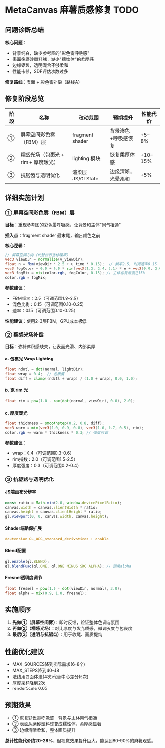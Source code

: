 # MetaCanvas 麻薯质感修复 TODO

## 问题诊断总结

**核心问题**：
- 背景纯白，缺少参考图的"彩色雾呼吸感"
- 表面像磨砂塑料球，缺少"糯性体"的柔厚感
- 边缘锯齿，透明混合不够柔和
- 性能卡顿，SDF评估次数过多

**修复路线**：表面 + 彩色雾补偿（路线A）

## 修复阶段总览

| 阶段 | 名称 | 改动范围 | 预期提升 | 性能代价 |
|------|------|----------|----------|----------|
| ① | 屏幕空间彩色雾（FBM）层 | fragment shader | 背景渗色+呼吸感恢复 | +5–8% |
| ② | 糯感光场（包裹光 + rim + 厚度暖光） | lighting 模块 | 恢复柔厚体感 | +10–15% |
| ③ | 抗锯齿与透明优化 | 渲染层 JS/GLState | 边缘清晰，光晕柔和 | +5% |

## 详细实施计划

### ① 屏幕空间彩色雾（FBM）层

**目标**：重现参考图的彩色雾呼吸感，让背景和主体"同气相通"

**插入点**：fragment shader 最末尾，输出颜色之前

**核心逻辑**：
```glsl
// 屏幕空间方向（代替世界坐标噪声）
vec3 viewDir = normalize(v_viewDir); 
float n = fbm(viewDir * 2.5 + u_time * 0.15);  // 频率2.5, 时间速率0.15
vec3 fogColor = 0.5 + 0.5 * sin(vec3(1.2, 2.4, 3.1) * n + vec3(0.0, 2.0, 4.0));
vec3 fogMix = mix(color.rgb, fogColor, 0.15); // 主体与背景混色15%
color.rgb = fogMix;
```

**参数建议**：
- FBM频率：2.5（可调范围1.8-3.5）
- 混色比例：0.15（可调范围0.10-0.25）
- 速率：0.15（可调范围0.10-0.25）

**性能建议**：使用2-3层FBM，GPU成本极低

### ② 糯感光场补偿

**目标**：弥补体积感缺失，让表面光滑、内部柔厚

#### a. 包裹光 Wrap Lighting
```glsl
float ndotl = dot(normal, lightDir);
float wrap = 0.4;  // 包裹度
float diff = clamp((ndotl + wrap) / (1.0 + wrap), 0.0, 1.0);
```

#### b. 宽 rim 光
```glsl
float rim = pow(1.0 - max(dot(normal, viewDir), 0.0), 2.0);
```

#### c. 厚度暖光
```glsl
float thickness = smoothstep(0.2, 0.8, diff);
vec3 warm = mix(vec3(1.0, 0.9, 0.8), vec3(1.0, 0.7, 0.5), rim);
color.rgb += warm * thickness * 0.3; // 强度可调
```

**参数建议**：
- wrap：0.4（可调范围0.3-0.6）
- rim指数：2.0（可调范围1.5-2.5）
- 厚度强度：0.3（可调范围0.2-0.4）

### ③ 抗锯齿与透明优化

#### JS端画布分辨率
```javascript
const ratio = Math.min(2.0, window.devicePixelRatio);
canvas.width = canvas.clientWidth * ratio;
canvas.height = canvas.clientHeight * ratio;
gl.viewport(0, 0, canvas.width, canvas.height);
```

#### Shader端确保扩展
```glsl
#extension GL_OES_standard_derivatives : enable
```

#### Blend配置
```javascript
gl.enable(gl.BLEND);
gl.blendFunc(gl.ONE, gl.ONE_MINUS_SRC_ALPHA); // 预乘alpha
```

#### Fresnel透明度调节
```glsl
float fresnel = pow(1.0 - dot(viewDir, normal), 3.0);
float alpha = mix(0.9, 1.0, fresnel);
```

## 实施顺序

1. **先做①（屏幕空间雾）**：即时反馈，验证整体色调与氛围
2. **再做②（糯感光场）**：对比厚度与发光质感，微调强度与包裹度
3. **最后③（透明与抗锯齿）**：用于收尾、画质提纯

## 性能优化建议

- MAX_SOURCES降到实际需求(6-8个)
- MAX_STEPS降到40-48
- 法线用四面体法(4次)代替中心差分(6次)
- 厚度采样降到2次
- renderScale 0.85

## 预期效果

- ① 恢复彩色雾呼吸感，背景与主体同气相通
- ② 表面从磨砂塑料球变成糯性体，柔厚感显著
- ③ 边缘清晰柔和，整体画质提升

**总计性能代价约20-28%**，但视觉效果提升巨大，能达到80-90%的麻薯观感。
